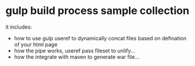 # gulp build process sample collection

it includes:
* how to use gulp useref to dynamically concat files based on defination of your html page 
* how the pipe works, useref pass fileset to unlify...
* how the integrate with maven to generate war file...